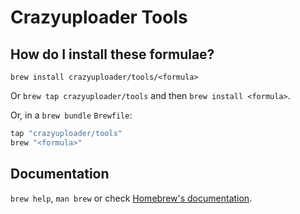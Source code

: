 # Crazyuploader Tools

## How do I install these formulae?

`brew install crazyuploader/tools/<formula>`

Or `brew tap crazyuploader/tools` and then `brew install <formula>`.

Or, in a `brew bundle` `Brewfile`:

```ruby
tap "crazyuploader/tools"
brew "<formula>"
```

## Documentation

`brew help`, `man brew` or check [Homebrew's documentation](https://docs.brew.sh).
